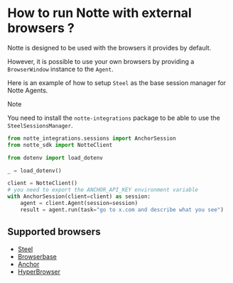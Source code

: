 # How to run Notte with external browsers ?

Notte is designed to be used with the browsers it provides by default.

However, it is possible to use your own browsers by providing a `BrowserWindow` instance to the `Agent`.

Here is an example of how to setup `Steel` as the base session manager for Notte Agents.

> [!NOTE]
> You need to install the `notte-integrations` package to be able to use the `SteelSessionsManager`.

```python
from notte_integrations.sessions import AnchorSession
from notte_sdk import NotteClient

from dotenv import load_dotenv

_ = load_dotenv()

client = NotteClient()
# you need to export the ANCHOR_API_KEY environment variable
with AnchorSession(client=client) as session:
    agent = client.Agent(session=session)
    result = agent.run(task="go to x.com and describe what you see")
```

## Supported browsers

- [Steel](https://steel.dev/)
- [Browserbase](https://browserbase.com/)
- [Anchor](https://anchorbrowser.io/)
- [HyperBrowser](https://hyperbrowser.ai/)
